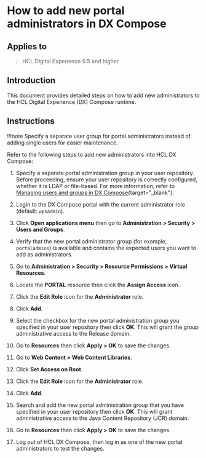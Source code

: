 # How to add new portal administrators in DX Compose

## Applies to  

> HCL Digital Experience 9.5 and higher  

## Introduction  

This document provides detailed steps on how to add new administrators to the HCL Digital Experience (DX) Compose runtime.

## Instructions  

!!!note
    Specify a separate user group for portal administrators instead of adding single users for easier maintenance.

Refer to the following steps to add new administrators into HCL DX Compose:  

1. Specify a separate portal administration group in your user repository. Before proceeding, ensure your user repository is correctly configured, whether it is LDAP or file-based. For more information, refer to [Managing users and groups in DX Compose](../../../deploy_dx/manage//working_with_compose/cfg_parameters/manage_users_groups_liberty.md){target="_blank"}.

2. Login to the DX Compose portal with the current administrator role (default: `wpsadmin`).

3. Click **Open applications menu** then go to **Administration > Security > Users and Groups**.

4. Verify that the new portal administrator group (for example, `portaladmins`) is available and contains the expected users you want to add as administrators.

5. Go to **Administration > Security > Resource Permissions > Virtual Resources**.

6. Locate the **PORTAL** resource then click the **Assign Access** icon.

7. Click the **Edit Role** icon for the **Administrator** role.

8. Click **Add**.  

9. Select the checkbox for the new portal administration group you specified in your user repository then click **OK**. This will grant the group administrative access to the Release domain.

10. Go to **Resources** then click **Apply > OK** to save the changes.

11. Go to **Web Content > Web Content Libraries**.

12. Click **Set Access on Root**.

13. Click the **Edit Role** icon for the **Administrator** role.

14. Click **Add**.

15. Search and add the new portal administration group that you have specified in your user repository then click **OK**. This will grant administrative access to the Java Content Repository (JCR) domain.  

16. Go to **Resources** then click **Apply > OK** to save the changes.  

17. Log out of HCL DX Compose, then log in as one of the new portal administrators to test the changes.
